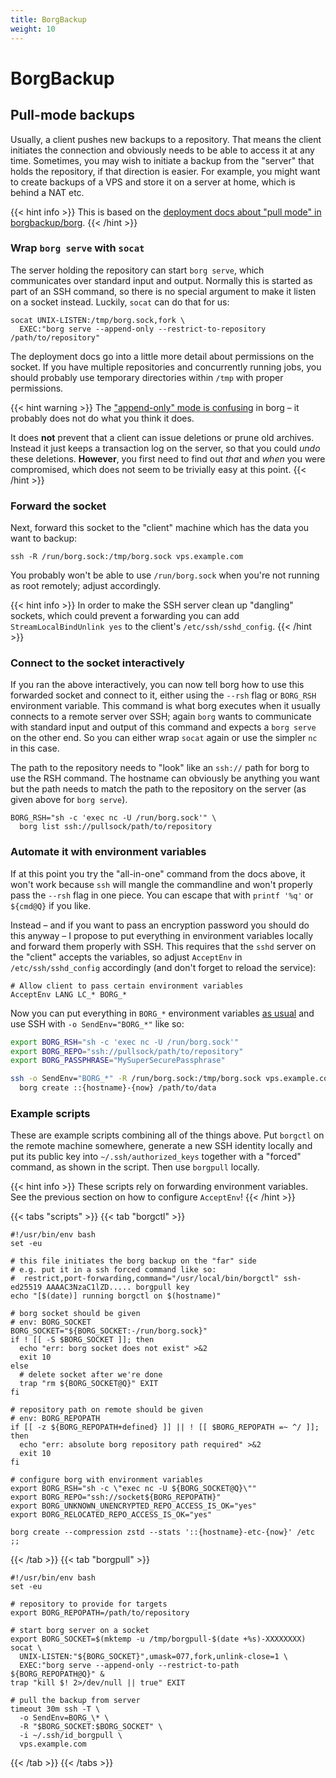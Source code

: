 ```yaml
---
title: BorgBackup
weight: 10
---
```


# BorgBackup

## Pull-mode backups

Usually, a client pushes new backups to a repository. That means the client initiates the
connection and obviously needs to be able to access it at any time. Sometimes, you may
wish to initiate a backup from the "server" that holds the repository, if that direction
is easier. For example, you might want to create backups of a VPS and store it on a
server at home, which is behind a NAT etc.

{{< hint info >}}
This is based on the [deployment docs about "pull mode" in borgbackup/borg](https://github.com/borgbackup/borg/blob/1e7c1414b030b3dd09c7daa451a2e078328ce4fc/docs/deployment/pull-backup.rst#socat).
{{< /hint >}}

### Wrap `borg serve` with `socat`

The server holding the repository can start `borg serve`, which communicates over standard
input and output. Normally this is started as part of an SSH command, so there is no
special argument to make it listen on a socket instead. Luckily, `socat` can do that
for us:

    socat UNIX-LISTEN:/tmp/borg.sock,fork \
      EXEC:"borg serve --append-only --restrict-to-repository /path/to/repository"

The deployment docs go into a little more detail about permissions on the socket. If
you have multiple repositories and concurrently running jobs, you should probably use
temporary directories within `/tmp` with proper permissions.
    
{{< hint warning >}}
The ["append-only" mode is confusing](https://github.com/borgbackup/borg/issues/3504) in borg –
it probably does not do what you think it does.

It does **not** prevent that a client can issue deletions or prune old archives. Instead it
just keeps a transaction log on the server, so that you could *undo* these deletions.
**However**, you first need to find out *that* and *when* you were compromised, which does
not seem to be trivially easy at this point.
{{< /hint >}}

### Forward the socket

Next, forward this socket to the "client" machine which has the data you want to
backup:

    ssh -R /run/borg.sock:/tmp/borg.sock vps.example.com

You probably won't be able to use `/run/borg.sock` when you're not running as root remotely;
adjust accordingly.

{{< hint info >}}
In order to make the SSH server clean up "dangling" sockets, which could prevent a forwarding
you can add `StreamLocalBindUnlink yes` to the client's `/etc/ssh/sshd_config`.
{{< /hint >}}

### Connect to the socket interactively

If you ran the above interactively, you can now tell borg how to use this forwarded
socket and connect to it, either using the `--rsh` flag or `BORG_RSH` environment variable.
This command is what borg executes when it usually connects to a remote server over SSH;
again `borg` wants to communicate with standard input and output of this command and expects
a `borg serve` on the other end. So you can either wrap `socat` again or use the simpler
`nc` in this case.

The path to the repository needs to "look" like an `ssh://` path for borg to use the
RSH command. The hostname can obviously be anything you want but the path needs to match
the path to the repository on the server (as given above for `borg serve`).

    BORG_RSH="sh -c 'exec nc -U /run/borg.sock'" \
      borg list ssh://pullsock/path/to/repository

### Automate it with environment variables

If at this point you try the "all-in-one" command from the docs above, it won't work
because `ssh` will mangle the commandline and won't properly pass the `--rsh` flag in
one piece. You can escape that with `printf '%q'` or `${cmd@Q}` if you like.

Instead – and if you want to pass an encryption password you should do this anyway –
I propose to put everything in environment variables locally and forward them properly
with SSH. This requires that the `sshd` server on the "client" accepts the variables,
so adjust `AcceptEnv` in `/etc/ssh/sshd_config` accordingly (and don't forget to reload the service):

    # Allow client to pass certain environment variables
    AcceptEnv LANG LC_* BORG_*

Now you can put everything in `BORG_*` environment variables [as usual](https://github.com/borgbackup/borg/blob/c88a37eea430d7ec2e5da1ae503e43519ee90cb1/docs/quickstart.rst#automating-backups)
and use SSH with `-o SendEnv="BORG_*"` like so:

```bash
export BORG_RSH="sh -c 'exec nc -U /run/borg.sock'"
export BORG_REPO="ssh://pullsock/path/to/repository"
export BORG_PASSPHRASE="MySuperSecurePassphrase"

ssh -o SendEnv="BORG_*" -R /run/borg.sock:/tmp/borg.sock vps.example.com \
  borg create ::{hostname}-{now} /path/to/data
```

### Example scripts

These are example scripts combining all of the things above. Put `borgctl` on the remote machine somewhere, generate a new SSH identity locally and put its public key into `~/.ssh/authorized_keys` together with a "forced" command, as shown in the script. Then use `borgpull` locally.

{{< hint info >}}
These scripts rely on forwarding environment variables. See the previous section on how to configure `AcceptEnv`!
{{< /hint >}}

{{< tabs "scripts" >}}
{{< tab "borgctl" >}}

```
#!/usr/bin/env bash
set -eu

# this file initiates the borg backup on the "far" side
# e.g. put it in a ssh forced command like so:
#  restrict,port-forwarding,command="/usr/local/bin/borgctl" ssh-ed25519 AAAAC3NzaC1lZD..... borgpull key
echo "[$(date)] running borgctl on $(hostname)"

# borg socket should be given
# env: BORG_SOCKET
BORG_SOCKET="${BORG_SOCKET:-/run/borg.sock}"
if ! [[ -S $BORG_SOCKET ]]; then
  echo "err: borg socket does not exist" >&2
  exit 10
else
  # delete socket after we're done
  trap "rm ${BORG_SOCKET@Q}" EXIT
fi

# repository path on remote should be given
# env: BORG_REPOPATH
if [[ -z ${BORG_REPOPATH+defined} ]] || ! [[ $BORG_REPOPATH =~ ^/ ]]; then
  echo "err: absolute borg repository path required" >&2
  exit 10
fi

# configure borg with environment variables
export BORG_RSH="sh -c \"exec nc -U ${BORG_SOCKET@Q}\""
export BORG_REPO="ssh://socket${BORG_REPOPATH}"
export BORG_UNKNOWN_UNENCRYPTED_REPO_ACCESS_IS_OK="yes"
export BORG_RELOCATED_REPO_ACCESS_IS_OK="yes"

borg create --compression zstd --stats '::{hostname}-etc-{now}' /etc ;;
```

{{< /tab >}}
{{< tab "borgpull" >}}

```
#!/usr/bin/env bash
set -eu

# repository to provide for targets
export BORG_REPOPATH=/path/to/repository

# start borg server on a socket
export BORG_SOCKET=$(mktemp -u /tmp/borgpull-$(date +%s)-XXXXXXXX)
socat \
  UNIX-LISTEN:"${BORG_SOCKET}",umask=077,fork,unlink-close=1 \
  EXEC:"borg serve --append-only --restrict-to-path ${BORG_REPOPATH@Q}" &
trap "kill $! 2>/dev/null || true" EXIT

# pull the backup from server
timeout 30m ssh -T \
  -o SendEnv=BORG_\* \
  -R "$BORG_SOCKET:$BORG_SOCKET" \
  -i ~/.ssh/id_borgpull \
  vps.example.com
```

{{< /tab >}}
{{< /tabs >}}